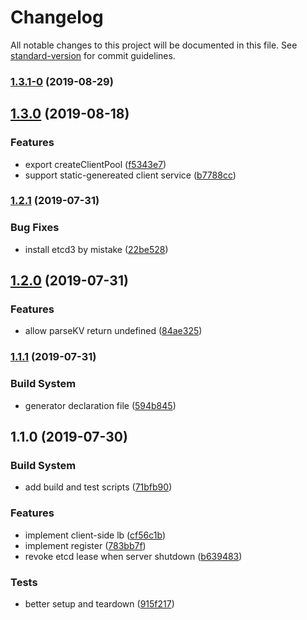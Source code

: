 # Changelog

All notable changes to this project will be documented in this file. See [standard-version](https://github.com/conventional-changelog/standard-version) for commit guidelines.

### [1.3.1-0](https://github.com/edvardchen/grpclb/compare/v1.3.0...v1.3.1-0) (2019-08-29)



## [1.3.0](https://github.com/edvardchen/grpclb/compare/v1.2.1...v1.3.0) (2019-08-18)


### Features

* export createClientPool ([f5343e7](https://github.com/edvardchen/grpclb/commit/f5343e7))
* support static-genereated client service ([b7788cc](https://github.com/edvardchen/grpclb/commit/b7788cc))

### [1.2.1](https://github.com/edvardchen/grpclb/compare/v1.2.0...v1.2.1) (2019-07-31)


### Bug Fixes

* install etcd3 by mistake ([22be528](https://github.com/edvardchen/grpclb/commit/22be528))



## [1.2.0](https://github.com/edvardchen/grpclb/compare/v1.1.1...v1.2.0) (2019-07-31)


### Features

* allow parseKV return undefined ([84ae325](https://github.com/edvardchen/grpclb/commit/84ae325))



### [1.1.1](https://github.com/edvardchen/grpclb/compare/v1.1.0...v1.1.1) (2019-07-31)


### Build System

* generator declaration file ([594b845](https://github.com/edvardchen/grpclb/commit/594b845))



## 1.1.0 (2019-07-30)


### Build System

* add build and test scripts ([71bfb90](https://github.com/edvardchen/grpclb/commit/71bfb90))


### Features

* implement client-side lb ([cf56c1b](https://github.com/edvardchen/grpclb/commit/cf56c1b))
* implement register ([783bb7f](https://github.com/edvardchen/grpclb/commit/783bb7f))
* revoke etcd lease when server shutdown ([b639483](https://github.com/edvardchen/grpclb/commit/b639483))


### Tests

* better setup and teardown ([915f217](https://github.com/edvardchen/grpclb/commit/915f217))
